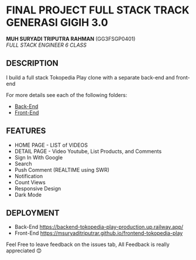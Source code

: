 # FINAL PROJECT FULL STACK TRACK GENERASI GIGIH 3.0

**MUH SURYADI TRIPUTRA RAHMAN** (GG3FSGP0401) <br>
*FULL STACK ENGINEER 6 CLASS*

## DESCRIPTION

I build a full stack Tokopedia Play clone with a separate back-end and front-end

For more details see each of the following folders:

* [Back-End](./back-end/)
* [Front-End](./front-end/)


## FEATURES

* HOME PAGE - LIST of VIDEOS
* DETAIL PAGE - Video Youtube, List Products, and Comments
* Sign In With Google
* Search
* Push Comment (REALTIME using SWR)
* Notification
* Count Views
* Responsive Design
* Dark Mode

## DEPLOYMENT

* Back-End 
  https://backend-tokopedia-play-production.up.railway.app/
* Front-End
  https://msuryaditriputrar.github.io/frontend-tokopedia-play

Feel Free to leave feedback on the issues tab, All Feedback is really appreciated 😊